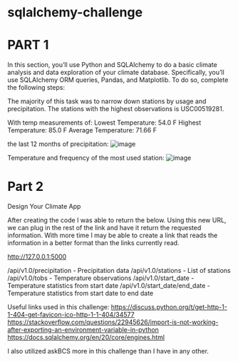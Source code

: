 # sqlalchemy-challenge

# PART 1
In this section, you’ll use Python and SQLAlchemy to do a basic climate analysis and data exploration of your climate database. Specifically, you’ll use SQLAlchemy ORM queries, Pandas, and Matplotlib. To do so, complete the following steps:

The majority of this task was to narrow down stations by usage and precipitation. The stations with the highest observations is USC00519281.

With temp measurements of:
Lowest Temperature: 54.0 F
Highest Temperature: 85.0 F
Average Temperature: 71.66 F

the last 12 months of precipitation:
![image](https://github.com/Elliotttye26/sqlalchemy-challenge/assets/142332245/a28ecb72-8e84-45df-bb64-7678869d7176)

Temperature and frequency of the most used station:
![image](https://github.com/Elliotttye26/sqlalchemy-challenge/assets/142332245/2c2b5443-73ef-47dd-b503-209adbe03b42)



# Part 2
Design Your Climate App


After creating the code I was able to return the below. Using this new URL, we can plug in the rest of the link and have it return the requested information. With more time I may be able to create a link that reads the information in a better format than the links currently read.

http://127.0.0.1:5000

/api/v1.0/precipitation - Precipitation data
/api/v1.0/stations - List of stations
/api/v1.0/tobs - Temperature observations
/api/v1.0/start_date - Temperature statistics from start date
/api/v1.0/start_date/end_date - Temperature statistics from start date to end date


Useful links used in this challenge:
https://discuss.python.org/t/get-http-1-1-404-get-favicon-ico-http-1-1-404/34577
https://stackoverflow.com/questions/22945626/import-is-not-working-after-exporting-an-environment-variable-in-python
https://docs.sqlalchemy.org/en/20/core/engines.html

I also utilized askBCS more in this challenge than I have in any other.
